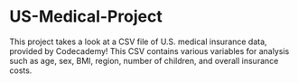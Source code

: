 # US-Medical-Project

This project takes a look at a CSV file of U.S. medical insurance data, provided by Codecademy! This CSV contains various variables for analysis such as age, sex, BMI, region, number of children, and overall insurance costs.
